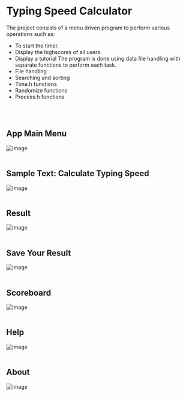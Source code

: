 # Typing Speed Calculator
The project consists of a menu driven program to perform various 
operations such as:
- To start the timer.
- Display the highscores of all users.
- Display a tutorial 
The program is done using data file handling with separate functions to 
perform each task.
- File handling
- Searching and sorting
- Time.h functions
- Randomize functions
- Process.h functions
<br>
<br>

## App Main Menu
![image](https://user-images.githubusercontent.com/25506296/132852713-ac7c1958-d032-4b2d-a85d-3ccfacb04173.png)
<br>
<br>

## Sample Text: Calculate Typing Speed
![image](https://user-images.githubusercontent.com/25506296/132852924-08b8d88b-8110-4c4d-a0c3-7010dd39faf7.png)
<br>
<br>

## Result
![image](https://user-images.githubusercontent.com/25506296/132853035-bfb7af23-f609-41d5-9621-7bbecf77f651.png)
<br>
<br>

## Save Your Result
![image](https://user-images.githubusercontent.com/25506296/132853304-8cd989a6-b03a-404b-b689-ead05a1ab081.png)
<br>
<br>

## Scoreboard
![image](https://user-images.githubusercontent.com/25506296/132853431-42862a1e-587a-4a98-b6ce-c5f58f9c0475.png)
<br>
<br>

## Help
![image](https://user-images.githubusercontent.com/25506296/132853470-5ffeeee2-1100-4ab6-bbb3-ff6f385cc669.png)
<br>
<br>

## About
![image](https://user-images.githubusercontent.com/25506296/132853523-d406f902-0cfc-4705-860c-95499d61bfdf.png)
<br>
